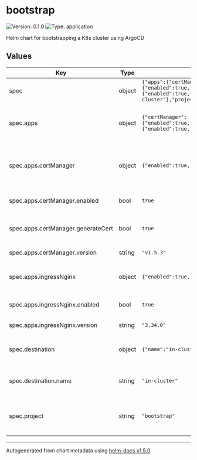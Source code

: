 # bootstrap

![Version: 0.1.0](https://img.shields.io/badge/Version-0.1.0-informational?style=flat-square) ![Type: application](https://img.shields.io/badge/Type-application-informational?style=flat-square)

Helm chart for bootstrapping a K8s cluster using ArgoCD

## Values

| Key | Type | Default | Description |
|-----|------|---------|-------------|
| spec | object | `{"apps":{"certManager":{"enabled":true,"generateCert":true,"version":"v1.5.3"},"ingressNginx":{"enabled":true,"version":"3.34.0"}},"destination":{"name":"in-cluster"},"project":"bootstrap"}` | Specification for bootstrap chart. |
| spec.apps | object | `{"certManager":{"enabled":true,"generateCert":true,"version":"v1.5.3"},"ingressNginx":{"enabled":true,"version":"3.34.0"}}` | Applications, and configuration, to be deployed. |
| spec.apps.certManager | object | `{"enabled":true,"generateCert":true,"version":"v1.5.3"}` | Cert manager application for provisioning TLS Certs using ACME. |
| spec.apps.certManager.enabled | bool | `true` | Is cert manager enabled. |
| spec.apps.certManager.generateCert | bool | `true` | Generate cluster issuer CRD for lets encrypt |
| spec.apps.certManager.version | string | `"v1.5.3"` | Cert manager chart version. |
| spec.apps.ingressNginx | object | `{"enabled":true,"version":"3.34.0"}` | Ingress Nginx application for providing L7 ingress. |
| spec.apps.ingressNginx.enabled | bool | `true` | Is Ingress Nginx enabled. |
| spec.apps.ingressNginx.version | string | `"3.34.0"` | Ingress Nginx chart version. |
| spec.destination | object | `{"name":"in-cluster"}` | Destination settings for deployed applications. |
| spec.destination.name | string | `"in-cluster"` | Destination name for deployed applications. |
| spec.project | string | `"bootstrap"` | Project in which applications should be deployed in. |

----------------------------------------------
Autogenerated from chart metadata using [helm-docs v1.5.0](https://github.com/norwoodj/helm-docs/releases/v1.5.0)
